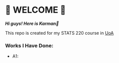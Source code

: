# 🌟 WELCOME 🌟

***Hi guys! Here is Karman🐑***

This repo is created for my STATS 220 course in [UoA](https://www.auckland.ac.nz)

### Works I Have Done:
- A1: 
